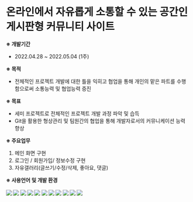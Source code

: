 # 온라인에서 자유롭게 소통할 수 있는 공간인 게시판형 커뮤니티 사이트

<b>※ 개발기간</b>
- 2022.04.28 ~ 2022.05.04 (1주)

<b>※ 목적</b>
- 전체적인 프로젝트 개발에 대한 틀을 익히고 협업을 통해 개인의 맡은 파트를 수행함으로써 소통능력 및 협업능력 증진

<b>※ 목표</b>
- 세미 프로젝트로 전체적인 프로젝트 개발 과정 파악 및 습득
- Git을 활용한 형상관리 및 팀원간의 협업을 통해 개발자로서의 커뮤니케이션 능력 향상

<b>※ 주요업무</b>
1) 메인 화면 구현
2) 로그인 / 회원가입/ 정보수정 구현
3) 자유갤러리(글쓰기/수정/삭제, 좋아요, 댓글)

<b>※ 사용언어 및 개발 환경<b/>
<br><br>
<img src="https://img.shields.io/badge/java-007396?style=for-the-badge&logo=java&logoColor=white">
<img src="https://img.shields.io/badge/html5-E34F26?style=for-the-badge&logo=html5&logoColor=white"> 
<img src="https://img.shields.io/badge/css-1572B6?style=for-the-badge&logo=css3&logoColor=white"> 
<img src="https://img.shields.io/badge/javascript-F7DF1E?style=for-the-badge&logo=javascript&logoColor=black"> 
<img src="https://img.shields.io/badge/jquery-0769AD?style=for-the-badge&logo=jquery&logoColor=white">
<img src="https://img.shields.io/badge/json-000000?style=for-the-badge&logo=jquery&logoColor=white">
<img src="https://img.shields.io/badge/oracle-F80000?style=for-the-badge&logo=oracle&logoColor=white">
<img src="https://img.shields.io/badge/bootstrap-7952B3?style=for-the-badge&logo=bootstrap&logoColor=white">
<img src="https://img.shields.io/badge/github-181717?style=for-the-badge&logo=github&logoColor=white">
<img src="https://img.shields.io/badge/git-F05032?style=for-the-badge&logo=git&logoColor=white">
<img src="https://img.shields.io/badge/fontawesome-339AF0?style=for-the-badge&logo=fontawesome&logoColor=white">
